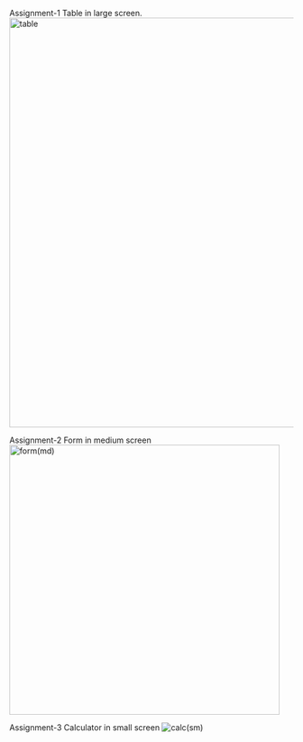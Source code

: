 Assignment-1
Table in large screen.
<img width="727" alt="table" src="https://github.com/user-attachments/assets/ba08383e-47ee-4d0d-b748-c9f4ab582379">


Assignment-2
Form in medium screen
<img width="479" alt="form(md)" src="https://github.com/user-attachments/assets/56da4ce4-f593-4ea6-93e0-4ee7163f7f56">


Assignment-3
Calculator in small screen
![calc(sm)](https://github.com/user-attachments/assets/74f60ce3-1fec-4ff8-af97-9697d622f9a3)
